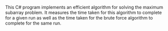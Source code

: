 This C# program implements an efficient algorithm for solving the maximum subarray problem. It measures the time taken for this algorithm to complete for a given run as well as the time taken for the brute force algorithm to complete for the same run.
